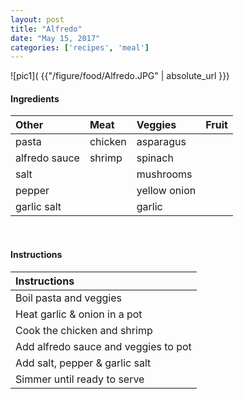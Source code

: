 ```yaml
---
layout: post
title: "Alfredo"
date: "May 15, 2017"
categories: ['recipes', 'meal']
---
```




![pic1]( {{"/figure/food/Alfredo.JPG" | absolute_url }})




#### Ingredients

<table class = "presenttab">
 <thead>
  <tr>
   <th style="text-align:left;"> Other </th>
   <th style="text-align:left;"> Meat </th>
   <th style="text-align:left;"> Veggies </th>
   <th style="text-align:left;"> Fruit </th>
  </tr>
 </thead>
<tbody>
  <tr>
   <td style="text-align:left;"> pasta </td>
   <td style="text-align:left;"> chicken </td>
   <td style="text-align:left;"> asparagus </td>
   <td style="text-align:left;">  </td>
  </tr>
  <tr>
   <td style="text-align:left;"> alfredo sauce </td>
   <td style="text-align:left;"> shrimp </td>
   <td style="text-align:left;"> spinach </td>
   <td style="text-align:left;">  </td>
  </tr>
  <tr>
   <td style="text-align:left;"> salt </td>
   <td style="text-align:left;">  </td>
   <td style="text-align:left;"> mushrooms </td>
   <td style="text-align:left;">  </td>
  </tr>
  <tr>
   <td style="text-align:left;"> pepper </td>
   <td style="text-align:left;">  </td>
   <td style="text-align:left;"> yellow onion </td>
   <td style="text-align:left;">  </td>
  </tr>
  <tr>
   <td style="text-align:left;"> garlic salt </td>
   <td style="text-align:left;">  </td>
   <td style="text-align:left;"> garlic </td>
   <td style="text-align:left;">  </td>
  </tr>
</tbody>
</table>

<br>

#### Instructions

<table class = "presenttabnoh">
 <thead>
  <tr>
   <th style="text-align:left;"> Instructions </th>
  </tr>
 </thead>
<tbody>
  <tr>
   <td style="text-align:left;"> Boil pasta and veggies </td>
  </tr>
  <tr>
   <td style="text-align:left;"> Heat garlic &amp; onion in a pot </td>
  </tr>
  <tr>
   <td style="text-align:left;"> Cook the chicken and shrimp </td>
  </tr>
  <tr>
   <td style="text-align:left;"> Add alfredo sauce and veggies to pot </td>
  </tr>
  <tr>
   <td style="text-align:left;"> Add salt, pepper &amp; garlic salt </td>
  </tr>
  <tr>
   <td style="text-align:left;"> Simmer until ready to serve </td>
  </tr>
</tbody>
</table>

